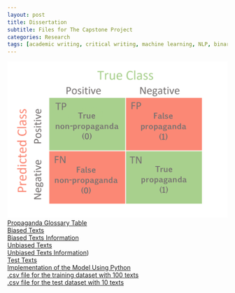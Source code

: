 ```yaml
---
layout: post
title: Dissertation
subtitle: Files for The Capstone Project
categories: Research
tags: [academic writing, critical writing, machine learning, NLP, binary classification, linear regression]
---
```

 
 ![Confusion Matrix](/assets/images/banners/Confusion_Matrix.png)<br>
[Propaganda Glossary Table](https://github.com/Vasilisalook/vasilisalook.github.io/blob/main/Propaganda%20Glossary.xlsx) <br>
[Biased Texts](https://github.com/Vasilisalook/vasilisalook.github.io/blob/main/Biased%20Texts.docx)<br>
[Biased Texts Information](https://github.com/Vasilisalook/vasilisalook.github.io/blob/main/Biased%20Texts%20Information.docx)<br>
[Unbiased Texts](https://github.com/Vasilisalook/vasilisalook.github.io/blob/main/Unbiased%20Texts.docx)<br>
[Unbiased Texts Information](https://github.com/Vasilisalook/vasilisalook.github.io/blob/main/Unbiased%20Texts%20Information.docx))<br>
[Test Texts](https://github.com/Vasilisalook/vasilisalook.github.io/blob/main/Test%20Texts.docx)<br>
 [Implementation of the Model Using Python](https://github.com/Vasilisalook/vasilisalook.github.io/blob/main/ideal_test_in_Python.py) <br>
  [.csv file for the training dataset with 100 texts](https://github.com/Vasilisalook/vasilisalook.github.io/blob/main/dataset100.csv) <br>
    [.csv file for the test dataset with 10 texts](https://github.com/Vasilisalook/vasilisalook.github.io/blob/main/test.csv) <br>


